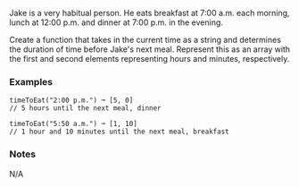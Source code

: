 Jake is a very habitual person. He eats breakfast at 7:00 a.m. each morning, lunch at 12:00 p.m. and dinner at 7:00 p.m. in the evening.

Create a function that takes in the current time as a string and determines the duration of time before Jake's next meal. Represent this as an array with the first and second elements representing hours and minutes, respectively.


### Examples ###
    timeToEat("2:00 p.m.") ➞ [5, 0]
    // 5 hours until the next meal, dinner

    timeToEat("5:50 a.m.") ➞ [1, 10]
    // 1 hour and 10 minutes until the next meal, breakfast


### Notes ###
N/A